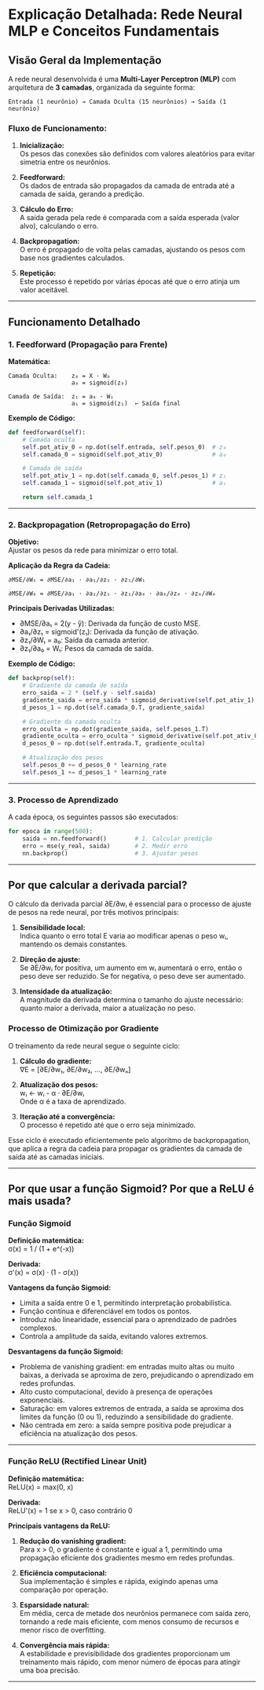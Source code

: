 # Explicação Detalhada: Rede Neural MLP e Conceitos Fundamentais

## Visão Geral da Implementação

A rede neural desenvolvida é uma **Multi-Layer Perceptron (MLP)** com arquitetura de **3 camadas**, organizada da seguinte forma:

```
Entrada (1 neurônio) → Camada Oculta (15 neurônios) → Saída (1 neurônio)
```

### Fluxo de Funcionamento:

1. **Inicialização:**  
Os pesos das conexões são definidos com valores aleatórios para evitar simetria entre os neurônios.

2. **Feedforward:**  
Os dados de entrada são propagados da camada de entrada até a camada de saída, gerando a predição.

3. **Cálculo do Erro:**  
A saída gerada pela rede é comparada com a saída esperada (valor alvo), calculando o erro.

4. **Backpropagation:**  
O erro é propagado de volta pelas camadas, ajustando os pesos com base nos gradientes calculados.

5. **Repetição:**  
Este processo é repetido por várias épocas até que o erro atinja um valor aceitável.

---

## Funcionamento Detalhado

### 1. Feedforward (Propagação para Frente)

**Matemática:**

```
Camada Oculta:    z₀ = X · W₀
                  a₀ = sigmoid(z₀)

Camada de Saída:  z₁ = a₀ · W₁  
                  a₁ = sigmoid(z₁)  ← Saída final
```

**Exemplo de Código:**

```python
def feedforward(self):
    # Camada oculta
    self.pot_ativ_0 = np.dot(self.entrada, self.pesos_0)  # z₀
    self.camada_0 = sigmoid(self.pot_ativ_0)              # a₀

    # Camada de saída
    self.pot_ativ_1 = np.dot(self.camada_0, self.pesos_1) # z₁
    self.camada_1 = sigmoid(self.pot_ativ_1)              # a₁

    return self.camada_1
```

---

### 2. Backpropagation (Retropropagação do Erro)

**Objetivo:**  
Ajustar os pesos da rede para minimizar o erro total.

**Aplicação da Regra da Cadeia:**

```
∂MSE/∂W₁ = ∂MSE/∂a₁ · ∂a₁/∂z₁ · ∂z₁/∂W₁

∂MSE/∂W₀ = ∂MSE/∂a₁ · ∂a₁/∂z₁ · ∂z₁/∂a₀ · ∂a₀/∂z₀ · ∂z₀/∂W₀
```

**Principais Derivadas Utilizadas:**

- ∂MSE/∂a₁ = 2(y - ŷ): Derivada da função de custo MSE.
- ∂a₁/∂z₁ = sigmoid'(z₁): Derivada da função de ativação.
- ∂z₁/∂W₁ = a₀: Saída da camada anterior.
- ∂z₁/∂a₀ = W₁: Pesos da camada de saída.

**Exemplo de Código:**

```python
def backprop(self):
    # Gradiente da camada de saída
    erro_saida = 2 * (self.y - self.saida)
    gradiente_saida = erro_saida * sigmoid_derivative(self.pot_ativ_1)
    d_pesos_1 = np.dot(self.camada_0.T, gradiente_saida)

    # Gradiente da camada oculta
    erro_oculta = np.dot(gradiente_saida, self.pesos_1.T)
    gradiente_oculta = erro_oculta * sigmoid_derivative(self.pot_ativ_0)
    d_pesos_0 = np.dot(self.entrada.T, gradiente_oculta)

    # Atualização dos pesos
    self.pesos_0 += d_pesos_0 * learning_rate
    self.pesos_1 += d_pesos_1 * learning_rate
```

---

### 3. Processo de Aprendizado

A cada época, os seguintes passos são executados:

```python
for epoca in range(500):
    saida = nn.feedforward()        # 1. Calcular predição
    erro = mse(y_real, saida)       # 2. Medir erro
    nn.backprop()                   # 3. Ajustar pesos
```

---

## Por que calcular a derivada parcial?

O cálculo da derivada parcial ∂E/∂wᵢ é essencial para o processo de ajuste de pesos na rede neural, por três motivos principais:

1. **Sensibilidade local:**  
Indica quanto o erro total E varia ao modificar apenas o peso wᵢ, mantendo os demais constantes.

2. **Direção de ajuste:**  
Se ∂E/∂wᵢ for positiva, um aumento em wᵢ aumentará o erro, então o peso deve ser reduzido. Se for negativa, o peso deve ser aumentado.

3. **Intensidade da atualização:**  
A magnitude da derivada determina o tamanho do ajuste necessário: quanto maior a derivada, maior a atualização no peso.

### Processo de Otimização por Gradiente

O treinamento da rede neural segue o seguinte ciclo:

1. **Cálculo do gradiente:**  
∇E = [∂E/∂w₁, ∂E/∂w₂, ..., ∂E/∂wₙ]

2. **Atualização dos pesos:**  
wᵢ ← wᵢ - α · ∂E/∂wᵢ  
Onde α é a taxa de aprendizado.

3. **Iteração até a convergência:**  
O processo é repetido até que o erro seja minimizado.

Esse ciclo é executado eficientemente pelo algoritmo de backpropagation, que aplica a regra da cadeia para propagar os gradientes da camada de saída até as camadas iniciais.

---

## Por que usar a função Sigmoid? Por que a ReLU é mais usada?

### Função Sigmoid

**Definição matemática:**  
σ(x) = 1 / (1 + e^(-x))

**Derivada:**  
σ'(x) = σ(x) · (1 - σ(x))

**Vantagens da função Sigmoid:**

- Limita a saída entre 0 e 1, permitindo interpretação probabilística.
- Função contínua e diferenciável em todos os pontos.
- Introduz não linearidade, essencial para o aprendizado de padrões complexos.
- Controla a amplitude da saída, evitando valores extremos.

**Desvantagens da função Sigmoid:**

- Problema de vanishing gradient: em entradas muito altas ou muito baixas, a derivada se aproxima de zero, prejudicando o aprendizado em redes profundas.
- Alto custo computacional, devido à presença de operações exponenciais.
- Saturação: em valores extremos de entrada, a saída se aproxima dos limites da função (0 ou 1), reduzindo a sensibilidade do gradiente.
- Não centrada em zero: a saída sempre positiva pode prejudicar a eficiência na atualização dos pesos.

---

### Função ReLU (Rectified Linear Unit)

**Definição matemática:**  
ReLU(x) = max(0, x)

**Derivada:**  
ReLU'(x) = 1 se x > 0, caso contrário 0

**Principais vantagens da ReLU:**

1. **Redução do vanishing gradient:**  
Para x > 0, o gradiente é constante e igual a 1, permitindo uma propagação eficiente dos gradientes mesmo em redes profundas.

2. **Eficiência computacional:**  
Sua implementação é simples e rápida, exigindo apenas uma comparação por operação.

3. **Esparsidade natural:**  
Em média, cerca de metade dos neurônios permanece com saída zero, tornando a rede mais eficiente, com menos consumo de recursos e menor risco de overfitting.

4. **Convergência mais rápida:**  
A estabilidade e previsibilidade dos gradientes proporcionam um treinamento mais rápido, com menor número de épocas para atingir uma boa precisão.

---
